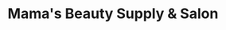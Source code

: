 ---
title: "Mama's Beauty Supply & Salon"
url: /tampa/mamas-beauty-supply-und-salon/
shop: Kosmetik
---